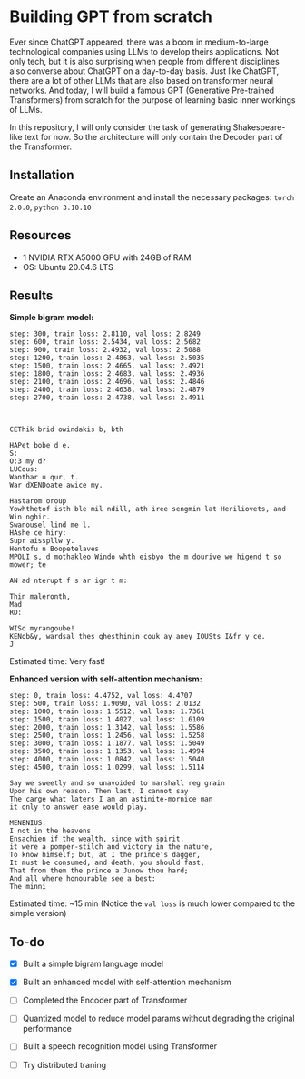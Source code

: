 # Building GPT from scratch
Ever since ChatGPT appeared, there was a boom in medium-to-large technological companies using LLMs to develop theirs applications. Not only tech, but it is also surprising when people from different disciplines also converse about ChatGPT on a day-to-day basis. Just like ChatGPT, there are a lot of other LLMs that are also based on transformer neural networks. And today, I will build a famous GPT (Generative Pre-trained Transformers) from scratch for the purpose of learning basic inner workings of LLMs.

In this repository, I will only consider the task of generating Shakespeare-like text for now. So the architecture will only contain the Decoder part of the Transformer.

## Installation
Create an Anaconda environment and install the necessary packages: ```torch 2.0.0```, ```python 3.10.10```

## Resources
- 1 NVIDIA RTX A5000 GPU with 24GB of RAM
- OS: Ubuntu 20.04.6 LTS

## Results
**Simple bigram model:**
```step: 0, train loss: 4.7305, val loss: 4.7241
step: 300, train loss: 2.8110, val loss: 2.8249
step: 600, train loss: 2.5434, val loss: 2.5682
step: 900, train loss: 2.4932, val loss: 2.5088
step: 1200, train loss: 2.4863, val loss: 2.5035
step: 1500, train loss: 2.4665, val loss: 2.4921
step: 1800, train loss: 2.4683, val loss: 2.4936
step: 2100, train loss: 2.4696, val loss: 2.4846
step: 2400, train loss: 2.4638, val loss: 2.4879
step: 2700, train loss: 2.4738, val loss: 2.4911



CEThik brid owindakis b, bth

HAPet bobe d e.
S:
O:3 my d?
LUCous:
Wanthar u qur, t.
War dXENDoate awice my.

Hastarom oroup
Yowhthetof isth ble mil ndill, ath iree sengmin lat Heriliovets, and Win nghir.
Swanousel lind me l.
HAshe ce hiry:
Supr aisspllw y.
Hentofu n Boopetelaves
MPOLI s, d mothakleo Windo whth eisbyo the m dourive we higend t so mower; te

AN ad nterupt f s ar igr t m:

Thin maleronth,
Mad
RD:

WISo myrangoube!
KENob&y, wardsal thes ghesthinin couk ay aney IOUSts I&fr y ce.
J
```
Estimated time: Very fast!

**Enhanced version with self-attention mechanism:**
```
step: 0, train loss: 4.4752, val loss: 4.4707
step: 500, train loss: 1.9090, val loss: 2.0132
step: 1000, train loss: 1.5512, val loss: 1.7361
step: 1500, train loss: 1.4027, val loss: 1.6109
step: 2000, train loss: 1.3142, val loss: 1.5586
step: 2500, train loss: 1.2456, val loss: 1.5258
step: 3000, train loss: 1.1877, val loss: 1.5049
step: 3500, train loss: 1.1353, val loss: 1.4994
step: 4000, train loss: 1.0842, val loss: 1.5040
step: 4500, train loss: 1.0299, val loss: 1.5114

Say we sweetly and so unavoided to marshall reg grain
Upon his own reason. Then last, I cannot say
The carge what laters I am an astinite-mornice man
it only to answer ease would play.

MENENIUS:
I not in the heavens
Ensachien if the wealth, since with spirit,
it were a pomper-stilch and victory in the nature,
To know himself; but, at I the prince's dagger,
It must be consumed, and death, you should fast,
That from them the prince a Junow thou hard;
And all where honourable see a best:
The minni
```
Estimated time: ~15 min (Notice the `val loss` is much lower compared to the simple version)

## To-do
- [x] Built a simple bigram language model
- [x] Built an enhanced model with self-attention mechanism
- [ ] Completed the Encoder part of Transformer
- [ ] Quantized model to reduce model params without degrading the original performance
- [ ] Built a speech recognition model using Transformer
- [ ] Try distributed traning






